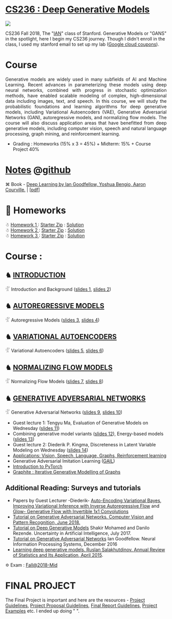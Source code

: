 # [CS236 : Deep Generative Models](https://deepgenerativemodels.github.io/)

<img src="https://github.com/SKKSaikia/CS236_DGM/blob/master/cs236_c.jpg">

CS236 Fall 2018, The "[IAN](https://twitter.com/goodfellow_ian?lang=en)" class of Stanford. Generative Models or "GANS" in the spotlight, here I begin my CS236 journey. Though I didn't enroll in the class, I used my stanford email to set up my lab ([Google cloud coupons](https://github.com/SKKSaikia/CS236_DGM/blob/master/grant.PNG)).

# Course

<p align="justify">Generative models are widely used in many subfields of AI and Machine Learning. Recent advances in parameterizing these models using deep neural networks, combined with progress in stochastic optimization methods, have enabled scalable modeling of complex, high-dimensional data including images, text, and speech. In this course, we will study the probabilistic foundations and learning algorithms for deep generative models, including Variational Autoencoders (VAE), Generative Adversarial Networks (GAN), autoregressive models, and normalizing flow models. The course will also discuss application areas that have benefitted from deep generative models, including computer vision, speech and natural language processing, graph mining, and reinforcement learning.</p>

  - Grading : Homeworks (15% x 3 = 45%) + Midterm: 15% + Course Project 40%

# [Notes](https://deepgenerativemodels.github.io/notes/index.html) @[github](https://github.com/deepgenerativemodels/notes)

⌘ Book - [Deep Learning by  Ian Goodfellow, Yoshua Bengio, Aaron Courville.](https://www.deeplearningbook.org/) | [[pdf](https://github.com/SKKSaikia/CS236_DGM/blob/master/doc/Deep%20Learning%20Book%20-%20Ian%20Goodfellow.pdf)]

# 🎄 Homeworks

☃ [ Homework 1 ](https://github.com/SKKSaikia/CS236_DGM/blob/master/hw/CS236_Homework_1.pdf) : [Starter Zip](https://github.com/SKKSaikia/CS236_DGM/blob/master/hw/hw1.zip) : [Solution](https://github.com/SKKSaikia/CS236_DGM/blob/master/hw/CS236_hw1_answers.pdf) <br/>
☃ [ Homework 2 ](https://github.com/SKKSaikia/CS236_DGM/blob/master/hw/hw2.pdf) : [Starter Zip](https://github.com/SKKSaikia/CS236_DGM/blob/master/hw/hw2.zip) : [Solution](https://github.com/SKKSaikia/CS236_DGM/blob/master/hw/CS236_hw2_answers.pdf) <br/>
☃ [ Homework 3 ](https://github.com/SKKSaikia/CS236_DGM/blob/master/hw/CS236_Homework_3.pdf) : [Starter Zip](https://github.com/SKKSaikia/CS236_DGM/blob/master/hw/hw3starter.zip) : [Solution](https://github.com/SKKSaikia/CS236_DGM/blob/master/hw/CS236_Homework_3_answer.pdf) <br/>

# Course :

## ♞ [INTRODUCTION](https://deepgenerativemodels.github.io/notes/introduction/) 

𓁅 Introduction and Background ([slides 1](https://github.com/SKKSaikia/CS236_DGM/blob/master/notes/cs236_lecture1.pdf), [slides 2](https://github.com/SKKSaikia/CS236_DGM/blob/master/notes/cs236_lecture2.pdf)) <br/>

## ♞ [AUTOREGRESSIVE MODELS](https://deepgenerativemodels.github.io/notes/autoregressive/)

𓁅 Autoregressive Models ([slides 3](https://github.com/SKKSaikia/CS236_DGM/blob/master/notes/cs236_lecture3.pdf), [slides 4](https://github.com/SKKSaikia/CS236_DGM/blob/master/notes/cs236_lecture4.pdf)) <br/>

## ♞ [VARIATIONAL AUTOENCODERS](https://deepgenerativemodels.github.io/notes/vae/)

𓁅 Variational Autoencoders ([slides 5](https://github.com/SKKSaikia/CS236_DGM/blob/master/notes/cs236_lecture5.pdf), [slides 6](https://github.com/SKKSaikia/CS236_DGM/blob/master/notes/cs236_lecture6.pdf)) <br/>

## ♞ [NORMALIZING FLOW MODELS](https://deepgenerativemodels.github.io/notes/flow/)

𓁅 Normalizing Flow Models ([slides 7](https://github.com/SKKSaikia/CS236_DGM/blob/master/notes/cs236_lecture7.pdf), [slides 8](https://github.com/SKKSaikia/CS236_DGM/blob/master/notes/cs236_lecture8.pdf)) <br/>

## ♞ [GENERATIVE ADVERSARIAL NETWORKS](https://deepgenerativemodels.github.io/notes/gan/)

𓁅 Generative Adversarial Networks ([slides 9](https://github.com/SKKSaikia/CS236_DGM/blob/master/notes/cs236_lecture9.pdf), [slides 10](https://github.com/SKKSaikia/CS236_DGM/blob/master/notes/cs236_lecture10.pdf)) <br/>

- Guest lecture 1: Tengyu Ma, Evaluation of Generative Models on Wednesday ([slides 11](https://github.com/SKKSaikia/CS236_DGM/blob/master/notes/cs236_lecture11.pdf)) <br/>
- Combining generative model variants ([slides 12](https://github.com/SKKSaikia/CS236_DGM/blob/master/notes/cs236_lecture12.pdf)), Energy-based models ([slides 13](https://github.com/SKKSaikia/CS236_DGM/blob/master/notes/cs236_lecture13.pdf)) <br/>
- Guest lecture 2: Diederik P. Kingma, Discreteness in Latent Variable Modeling on Wednesday ([slides 14](https://github.com/SKKSaikia/CS236_DGM/blob/master/notes/cs236_lecture14.pdf)) <br/>
- [Applications: Vision, Speech, Language, Graphs, Reinforcement learning](https://github.com/SKKSaikia/CS236_DGM/blob/master/notes/CopyofCS236TApresentations.pdf) <br/>
- Generative Adversarial Imitation Learning ([GAIL](https://github.com/SKKSaikia/CS236_DGM/blob/master/notes/gail.pdf)) <br/>
- [Introduction to PyTorch](https://github.com/SKKSaikia/CS236_DGM/blob/master/notes/IntroductiontoPyTorch.pdf) <br/>
- [Graphite : Iterative Generative Modelling of Graphs](https://github.com/SKKSaikia/CS236_DGM/blob/master/notes/lec15graphite.pdf) <br/>

## Additional Reading: Surveys and tutorials <br/>
- Papers by Guest Lecturer -Diederik- [Auto-Encoding Variational Bayes](https://github.com/SKKSaikia/CS236_DGM/blob/master/doc/paper-Auto-Encoding%20Variational%20Bayes.pdf), [Improving Variational Inference with Inverse Autoregressive Flow](https://github.com/SKKSaikia/CS236_DGM/blob/master/doc/Improving%20Variational%20Inference%20with%20Inverse%20Autoregressive%20Flow.pdf) and [Glow- Generative Flow with Invertible 1x1 Convolutions](https://github.com/SKKSaikia/CS236_DGM/blob/master/doc/Glow-%20Generative%20Flow%20with%20Invertible%201x1%20Convolutions.pdf)
- [Tutorial on Generative Adversarial Networks. Computer Vision and Pattern Recognition, June 2018.](https://sites.google.com/view/cvpr2018tutorialongans/)
- [Tutorial on Deep Generative Models](https://youtu.be/JrO5fSskISY) Shakir Mohamed and Danilo Rezende. Uncertainty in Artificial Intelligence, July 2017.
- [Tutorial on Generative Adversarial Networks](https://youtu.be/AJVyzd0rqdc) Ian Goodfellow. Neural Information Processing Systems, December 2016
- [Learning deep generative models. Ruslan Salakhutdinov. Annual Review of Statistics and Its Application, April 2015](https://github.com/SKKSaikia/CS236_DGM/blob/master/doc/annrev.pdf). 


✡ Exam : [Fall@2018-Mid](https://github.com/SKKSaikia/CS236_DGM/blob/master/exam/CS236_mid_term_soln.pdf)

# FINAL PROJECT

The Final Project is important and here are the resources - [Project Guidelines](https://github.com/SKKSaikia/CS236_DGM/blob/master/doc/CS236PosterGuidelines.pdf), [Project Proposal Guidelines](https://github.com/SKKSaikia/CS236_DGM/blob/master/doc/CS236ProjectProposalGuidelines.pdf), [Final Report Guidelines](https://github.com/SKKSaikia/CS236_DGM/blob/master/doc/CS236ProjectFinalReportGuide.pdf), [Project Examples](https://github.com/SKKSaikia/CS236_DGM/blob/master/doc/CS236ProjectExamples.pdf) etc. I ended up doing " ".
